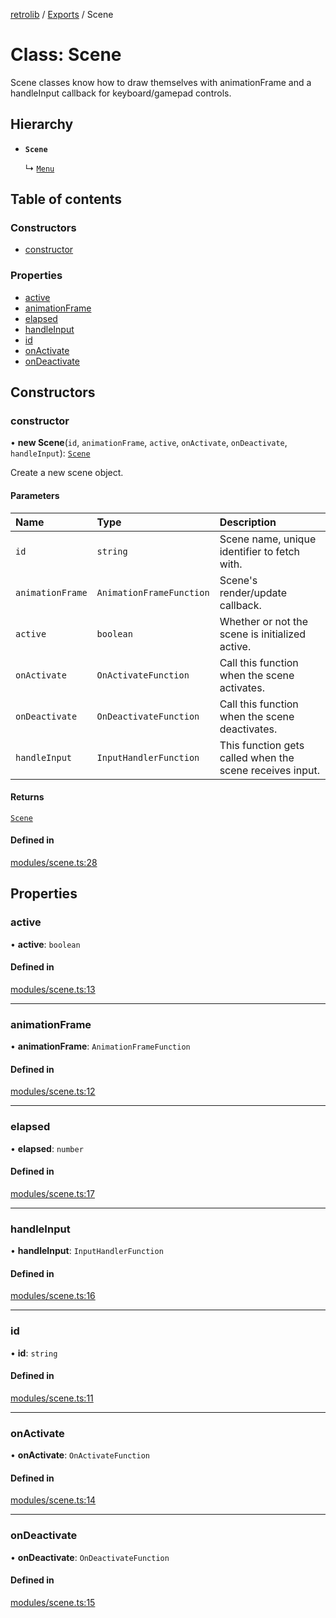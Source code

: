 [retrolib](../README.md) / [Exports](../modules.md) / Scene

# Class: Scene

Scene classes know how to draw themselves with animationFrame and a handleInput callback
for keyboard/gamepad controls.

## Hierarchy

- **`Scene`**

  ↳ [`Menu`](Menu.md)

## Table of contents

### Constructors

- [constructor](Scene.md#constructor)

### Properties

- [active](Scene.md#active)
- [animationFrame](Scene.md#animationframe)
- [elapsed](Scene.md#elapsed)
- [handleInput](Scene.md#handleinput)
- [id](Scene.md#id)
- [onActivate](Scene.md#onactivate)
- [onDeactivate](Scene.md#ondeactivate)

## Constructors

### constructor

• **new Scene**(`id`, `animationFrame`, `active`, `onActivate`, `onDeactivate`, `handleInput`): [`Scene`](Scene.md)

Create a new scene object.

#### Parameters

| Name | Type | Description |
| :------ | :------ | :------ |
| `id` | `string` | Scene name, unique identifier to fetch with. |
| `animationFrame` | `AnimationFrameFunction` | Scene's render/update callback. |
| `active` | `boolean` | Whether or not the scene is initialized active. |
| `onActivate` | `OnActivateFunction` | Call this function when the scene activates. |
| `onDeactivate` | `OnDeactivateFunction` | Call this function when the scene deactivates. |
| `handleInput` | `InputHandlerFunction` | This function gets called when the scene receives input. |

#### Returns

[`Scene`](Scene.md)

#### Defined in

[modules/scene.ts:28](https://github.com/philbgarner/retrolib/blob/61e1edc/src/modules/scene.ts#L28)

## Properties

### active

• **active**: `boolean`

#### Defined in

[modules/scene.ts:13](https://github.com/philbgarner/retrolib/blob/61e1edc/src/modules/scene.ts#L13)

___

### animationFrame

• **animationFrame**: `AnimationFrameFunction`

#### Defined in

[modules/scene.ts:12](https://github.com/philbgarner/retrolib/blob/61e1edc/src/modules/scene.ts#L12)

___

### elapsed

• **elapsed**: `number`

#### Defined in

[modules/scene.ts:17](https://github.com/philbgarner/retrolib/blob/61e1edc/src/modules/scene.ts#L17)

___

### handleInput

• **handleInput**: `InputHandlerFunction`

#### Defined in

[modules/scene.ts:16](https://github.com/philbgarner/retrolib/blob/61e1edc/src/modules/scene.ts#L16)

___

### id

• **id**: `string`

#### Defined in

[modules/scene.ts:11](https://github.com/philbgarner/retrolib/blob/61e1edc/src/modules/scene.ts#L11)

___

### onActivate

• **onActivate**: `OnActivateFunction`

#### Defined in

[modules/scene.ts:14](https://github.com/philbgarner/retrolib/blob/61e1edc/src/modules/scene.ts#L14)

___

### onDeactivate

• **onDeactivate**: `OnDeactivateFunction`

#### Defined in

[modules/scene.ts:15](https://github.com/philbgarner/retrolib/blob/61e1edc/src/modules/scene.ts#L15)
